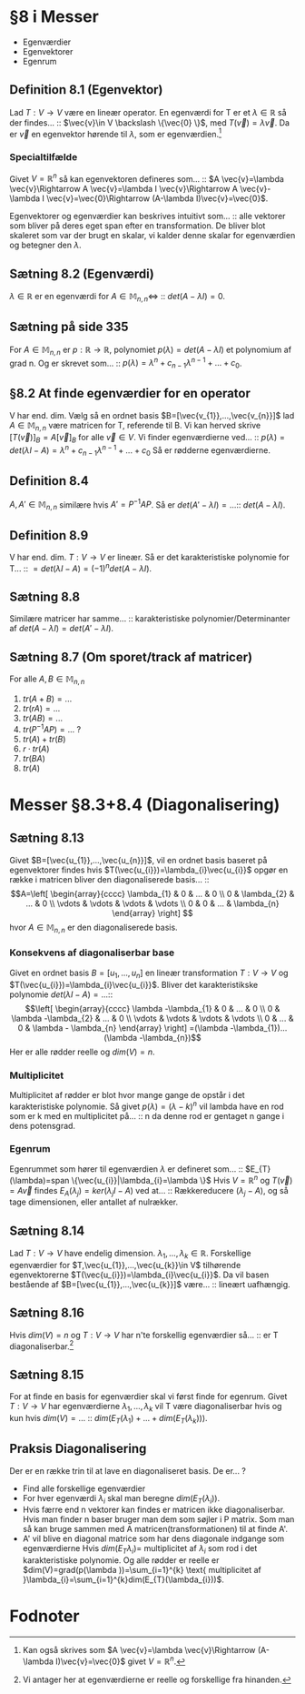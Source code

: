 # §8 i Messer
- Egenværdier
- Egenvektorer
- Egenrum
## Definition 8.1 (Egenvektor)
Lad $T:V \to V$ være en lineær operator. En egenværdi for T er et $\lambda \in \mathbb{R}$ så der findes... :: $\vec{v}\in V \backslash \{\vec{0} \}$, med $T(\vec{v})=\lambda \vec{v}$. Da er $\vec{v}$ en egenvektor hørende til $\lambda$, som er egenværdien.[^1]

### Specialtilfælde
Givet $V=\mathbb{R}^{n}$ så kan egenvektoren defineres som... :: $A \vec{v}=\lambda \vec{v}\Rightarrow A \vec{v}=\lambda I \vec{v}\Rightarrow A \vec{v}-\lambda I \vec{v}=\vec{0}\Rightarrow (A-\lambda I)\vec{v}=\vec{0}$.

Egenvektorer og egenværdier kan beskrives intuitivt som... :: alle vektorer som bliver på deres eget span efter en transformation. De bliver blot skaleret som var der brugt en skalar, vi kalder denne skalar for egenværdien og betegner den $\lambda$.

## Sætning 8.2 (Egenværdi)
$\lambda \in \mathbb{R}$ er en egenværdi for $A \in \mathbb{M}_{n,n}\Leftrightarrow$ :: $det(A-\lambda I)=0$.

## Sætning på side 335
For $A \in \mathbb{M}_{n,n}$ er $p:\mathbb{R}\to \mathbb{R}$, polynomiet $p(\lambda )=det(A-\lambda I)$ et polynomium af grad n. Og er skrevet som... :: $p(\lambda )=\lambda ^{n}+c_{n-1}\lambda ^{n-1}+...+c_{0}$.

## §8.2 At finde egenværdier for en operator
V har end. dim. Vælg så en ordnet basis $B=[\vec{v_{1}},...,\vec{v_{n}}]$ lad $A \in \mathbb{M}_{n,n}$ være matricen for T, referende til B. Vi kan herved skrive $[T(\vec{v})]_{B}=A [\vec{v}]_{B}$ for alle $\vec{v}\in V$. Vi finder egenværdierne ved... :: $p(\lambda )=det(\lambda I-A)=\lambda ^{n}+c_{n-1 }\lambda ^{n-1}+...+c_{0}$  Så er rødderne egenværdierne.

## Definition 8.4
$A,A' \in \mathbb{M}_{n,n}$ similære hvis $A'=P^{-1}AP$. Så er $det(A'-\lambda I)=...$:: $det(A-\lambda I)$.

## Definition 8.9
V har end. dim. $T:V \to V$ er lineær. Så er det karakteristiske polynomie for T... :: $=det(\lambda I-A)=(-1)^{n}det(A-\lambda I)$.

## Sætning 8.8
Similære matricer har samme... :: karakteristiske polynomier/Determinanter af $det(A-\lambda I)=det(A'-\lambda I)$.

## Sætning 8.7 (Om sporet/track af matricer)
For alle $A,B \in \mathbb{M}_{n,n}$
1. $tr(A+B)=...$
2. $tr(rA)=...$
3. $tr(AB)=...$
4. $tr(P^{-1}AP)=...$
?
1. $tr(A)+tr(B)$
2. $r \cdot tr(A)$
3. $tr(BA)$
4. $tr(A)$

# Messer §8.3+8.4 (Diagonalisering)
## Sætning 8.13
Givet $B=[\vec{u_{1}},...,\vec{u_{n}}]$, vil en ordnet basis baseret på egenvektorer findes hvis $T(\vec{u_{i}})=\lambda_{i}\vec{u_{i}}$ opgør en række i matricen bliver den diagonaliserede basis... :: $$A=\left[
\begin{array}{cccc}
\lambda_{1} & 0 & ... & 0 \\ 
0 & \lambda_{2} & ... & 0 \\ 
\vdots & \vdots & \vdots & \vdots \\ 
0 & 0 & ... & \lambda_{n}
\end{array}
\right] $$ hvor $A \in \mathbb{M}_{n,n}$ er den diagonaliserede basis.
### Konsekvens af diagonaliserbar base
Givet en ordnet basis $B=[u_{1},...,u_{n}]$ en lineær transformation $T:V \to V$ og $T(\vec{u_{i}})=\lambda_{i}\vec{u_{i}}$. Bliver det karakteristikske polynomie $det(\lambda I-A)=...$:: $$\left[
\begin{array}{cccc}
\lambda -\lambda_{1} & 0 & ... & 0 \\ 
0 & \lambda -\lambda_{2} & ... & 0 \\ 
\vdots & \vdots & \vdots & \vdots \\ 
0 & ... & 0 & \lambda - \lambda_{n}
\end{array}
\right] =(\lambda -\lambda_{1})...(\lambda -\lambda_{n})$$Her er alle rødder reelle og $dim(V)=n$.

### Multiplicitet
Multiplicitet af rødder er blot hvor mange gange de opstår i det karakteristiske polynomie. Så givet $p(\lambda )=(\lambda -k)^{n}$ vil lambda have en rod som er k med en multiplicitet på... :: n da denne rod er gentaget n gange i dens potensgrad.

### Egenrum
Egenrummet som hører til egenværdien $\lambda$ er defineret som... :: $E_{T}(\lambda)=span \{\vec{u_{i}}|\lambda_{i}=\lambda  \}$
Hvis $V=\mathbb{R}^{n}$ og $T(\vec{v})=A \vec{v}$ findes $E_{A}(\lambda_{j})=ker(\lambda_{j}I-A)$ ved at... :: Rækkereducere $(\lambda_{j}-A)$, og så tage dimensionen, eller antallet af nulrækker.

## Sætning 8.14
Lad $T:V \to V$ have endelig dimension. $\lambda_{1},...,\lambda_{k} \in \mathbb{R}$. Forskellige egenværdier for $T,\vec{u_{1}},...,\vec{u_{k}}\in V$ tilhørende egenvektorerne $T(\vec{u_{i}})=\lambda_{i}\vec{u_{i}}$. Da vil basen bestående af $B=[\vec{u_{1}},...,\vec{u_{k}}]$ være... :: lineært uafhængig.

## Sætning 8.16
Hvis $dim(V)=n$ og $T:V \to V$ har n'te forskellig egenværdier så... :: er T diagonaliserbar.[^2]

## Sætning 8.15
For at finde en basis for egenværdier skal vi først finde for egenrum. Givet $T:V \to V$ har egenværdierne $\lambda_{1},...,\lambda_{k}$ vil T være diagonaliserbar hvis og kun hvis $dim(V)=...$ :: $dim(E_{T}(\lambda_{1})+...+dim(E_{T}(\lambda_{k})))$.

## Praksis Diagonalisering
Der er en række trin til at lave en diagonaliseret basis.
De er...
?
- Find alle forskellige egenværdier
- For hver egenværdi $\lambda_{i}$ skal man beregne $dim(E_{T}(\lambda_{i}))$.
- Hvis færre end n vektorer kan findes er matricen ikke diagonaliserbar. Hvis man finder n baser bruger man dem som søjler i P matrix. Som man så kan bruge sammen med A matricen(transformationen) til at finde A'.
- A' vil blive en diagonal matrice som har dens diagonale indgange som egenværdierne
Hvis $dim(E_{T}\lambda_{i})=$ multiplicitet af $\lambda_{i}$ som rod i det karakteristiske polynomie. Og alle rødder er reelle er $dim(V)=grad(p(\lambda ))=\sum_{i=1}^{k} \text{ multiplicitet af }\lambda_{i}=\sum_{i=1}^{k}dim(E_{T}(\lambda_{i}))$.

# Fodnoter
[^1]: Kan også skrives som $A \vec{v}=\lambda \vec{v}\Rightarrow (A-\lambda I)\vec{v}=\vec{0}$ givet $V = \mathbb{R}^{n}$.
[^2]: Vi antager her at egenværdierne er reelle og forskellige fra hinanden.
